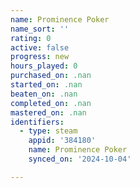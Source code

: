 ```yaml
---
name: Prominence Poker
name_sort: ''
rating: 0
active: false
progress: new
hours_played: 0
purchased_on: .nan
started_on: .nan
beaten_on: .nan
completed_on: .nan
mastered_on: .nan
identifiers:
  - type: steam
    appid: '384180'
    name: Prominence Poker
    synced_on: '2024-10-04'

---
```

